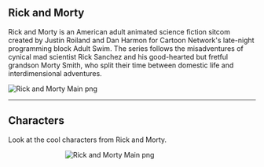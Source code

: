 ## Rick and Morty 

Rick and Morty is an American adult animated science fiction sitcom created by Justin Roiland and Dan Harmon for Cartoon Network's late-night programming block Adult Swim. The series follows the misadventures of cynical mad scientist Rick Sanchez and his good-hearted but fretful grandson Morty Smith, who split their time between domestic life and interdimensional adventures.

![Rick and Morty Main png](https://github.com/amal-san/riCkandMorty/blob/master/rickandmorty.png)




************************************************************************************************************************


## Characters

Look at the cool characters from Rick and Morty.

&emsp;&emsp;&emsp;&emsp;&emsp;&emsp;&emsp;&emsp;  ![Rick and Morty Main png](https://github.com/amal-san/riCkandMorty/blob/master/rickandmortychar.png)


